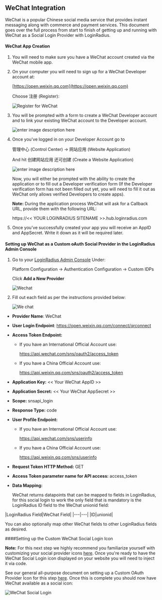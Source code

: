 ## WeChat Integration

WeChat is a popular Chinese social media service that provides instant messaging along with commerce and payment services. This document goes over the full process from start to finish of getting up and running with WeChat as a Social Login Provider with LoginRadius.

#### WeChat App Creation

1. You will need to make sure you have a WeChat account created via the WeChat mobile app.

2. On your computer you will need to sign up for a WeChat Developer account at: 

	[https://open.weixin.qq.com](https://open.weixin.qq.com)

	Choose 注册 (Register):

	![Register for WeChat](https://apidocs.lrcontent.com/images/Edit1-1_278995a061e64500214.09755099.png "Register for WeChat")

3. You will be prompted with a form to create a WeChat Developer account and to link your existing WeChat account to the Developer account.

	![enter image description here](https://apidocs.lrcontent.com/images/developerform_238515a0620ea00ab08.56742802.png "")

4. Once you've logged in on your Developer Account go to

	管理中心 (Control Center) -> 网站应用 (Website Application)

	And hit 创建网站应用 还可创建 (Create a Website Application)

	![enter image description here](https://apidocs.lrcontent.com/images/edit2-1_300995a061eb3cf4c21.90241457.png "")

	Now, you will either be prompted with the ability to create the application or to fill out a Developer verification form (If the Developer verification form has not been filled out yet, you will need to fill it out as WeChat only allows verified Developers to create apps).

	**Note:** During the application process WeChat will ask for a Callback URL, provide them with the following URL:

	https://<< YOUR LOGINRADIUS SITENAME >>.hub.loginradius.com

5. Once you've successfully created your app you will receive an AppID and AppSecret. Write it down as it will be required later.


#### Setting up WeChat as a Custom oAuth Social Provider in the LoginRadius Admin Console

1. Go to your [LoginRadius Admin Console](https://adminconsole.loginradius.com) Under:

	Platform Configuration -> Authentication Configuration -> Custom IDPs
	
	Click **Add a New Provider**

	![Wechat](https://apidocs.lrcontent.com/images/Custom_Idps_LoginRadius_User_Dashboard-1-1_180345eda17f5f3ade6.79330247.png "OAuth Provider")

2. Fill out each field as per the instructions provided below:

	![We chat](https://apidocs.lrcontent.com/images/Custom_Idps_LoginRadius_User_Dashboard-3_279245eda197cac8479.13892890.png "Provider Form")


- **Provider Name**: WeChat

- **User Login Endpoint**: https://open.weixin.qq.com/connect/qrconnect
	
	
- **Access Token Endpoint:** 

	- If you have an International Official Account use:

		https://api.wechat.com/sns/oauth2/access_token
	
	- If you have a China Official Account use:

		https://api.weixin.qq.com/sns/oauth2/access_token

- **Application Key:**  << Your WeChat AppID >>

- **Application Secret:**  << Your WeChat AppSecret >> 

- **Scope:**  snsapi_login

- **Response Type:** code

- **User Profile Endpoint:**

	- If you have an International Official Account use:

		https://api.wechat.com/sns/userinfo
	
	- If you have a China Official Account use:

		https://api.weixin.qq.com/sns/userinfo

- **Request Token HTTP Method:** GET

- **Access Token parameter name for API access:** access_token

- **Data Mapping:**

	WeChat returns datapoints that can be mapped to fields in LoginRadius, for this social login to work the only field that is mandatory is the LoginRadius ID field to the WeChat unionid field:

|LoginRadius Field|WeChat Field|
	|---|---|
	|ID|unionid|

You can also optionally map other WeChat fields to other 	LoginRadius fields as desired.



####Setting up the Custom WeChat Social Login Icon

**Note:** For this next step we highly recommend you familiarize yourself with customizing your social provider icons [here](https://www.loginradius.com/legacy/docs/api/v2/user-registration/user-registration-getting-started#socialinterfacecustomization10). Once you're ready to have the WeChat Social Login icon displayed on your website you will need to inject it via code.

See our general all-purpose document on setting up a Custom OAuth Provider Icon for this step [here](https://www.loginradius.com/legacy/docs/api/v2/custom-identity-provider/custom-oauth-provider#settingupthecustomicon1). Once this is complete you should now have WeChat available as a social icon:

![WeChat Social Login](https://apidocs.lrcontent.com/images/Social-Login_33285a062123839806.18218724.png "WeChat Social Login")
